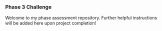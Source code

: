 ### Phase 3 Challenge

Welcome to my phase assessment repository. Further helpful instructions will be added here upon project completion!
